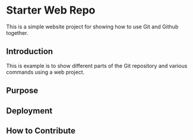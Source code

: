 # Starter Web Repo

This is a simple website project for
showing how to use Git and Github together.
## Introduction

This is example is to show different parts
of the Git repository and various commands
using a web project.

## Purpose

## Deployment

## How to Contribute